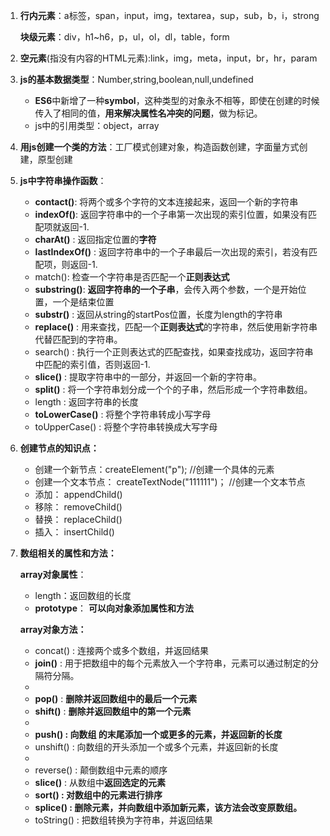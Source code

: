 1. **行内元素**：a标签，span，input，img，textarea，sup，sub，b，i，strong

   **块级元素**：div，h1~h6，p，ul，ol，dl，table，form

2. **空元素**(指没有内容的HTML元素):link，img，meta，input，br，hr，param

3. **js的基本数据类型**：Number,string,boolean,null,undefined

   - **ES6**中新增了一种**symbol**，这种类型的对象永不相等，即使在创建的时候传入了相同的值，**用来解决属性名冲突的问题**，做为标记。
   - js中的引用类型：object，array

4. **用js创建一个类的方法**：工厂模式创建对象，构造函数创建，字面量方式创建，原型创建

5. **js中字符串操作函数**：

   - **contact()**: 将两个或多个字符的文本连接起来，返回一个新的字符串
   - **indexOf()**:  返回字符串中的一个子串第一次出现的索引位置，如果没有匹配项就返回-1.
   - **charAt()** :  返回指定位置的**字符**
   - **lastIndexOf()**  :  返回字符串中的一个子串最后一次出现的索引，若没有匹配项，则返回-1.
   - match():  检查一个字符串是否匹配一个**正则表达式**
   - **substring()**: **返回字符串的一个子串**，会传入两个参数，一个是开始位置，一个是结束位置
   - **substr()** : 返回从string的startPos位置，长度为length的字符串
   - **replace()** :  用来查找，匹配一个**正则表达式**的字符串，然后使用新字符串代替匹配到的字符串。
   - search() : 执行一个正则表达式的匹配查找，如果查找成功，返回字符串中匹配的索引值，否则返回-1.
   - **slice()** :  提取字符串中的一部分，并返回一个新的字符串。
   - **split()** :  将一个字符串划分成一个个的子串，然后形成一个字符串数组。
   - length :  返回字符串的长度
   - **toLowerCase()** : 将整个字符串转成小写字母
   - toUpperCase() :  将整个字符串转换成大写字母

6. **创建节点的知识点：**

   -   创建一个新节点：createElement("p");  //创建一个具体的元素
   - 创建一个文本节点： createTextNode("111111")； //创建一个文本节点
   - 添加： appendChild()
   - 移除： removeChild()
   - 替换： replaceChild()
   - 插入： insertChild()

7. **数组相关的属性和方法：**

   **array对象属性**：

   - length：返回数组的长度
   - **prototype**： **可以向对象添加属性和方法**

   **array对象方法：**

   - concat() : 连接两个或多个数组，并返回结果
   - **join()** : 用于把数组中的每个元素放入一个字符串，元素可以通过制定的分隔符分隔。
   - 
   - **pop()** : **删除并返回数组中的最后一个元素**
   - **shift()** : **删除并返回数组中的第一个元素**
   - 
   - **push() : 向数组 的末尾添加一个或更多的元素，并返回新的长度**
   - unshift() : 向数组的开头添加一个或多个元素，并返回新的长度
   -  
   - reverse() : 颠倒数组中元素的顺序
   - **slice()** : 从数组中**返回选定的元素** 
   - **sort() : 对数组中的元素进行排序**
   - **splice() : 删除元素，并向数组中添加新元素，该方法会改变原数组。**
   - toString() : 把数组转换为字符串，并返回结果



















































